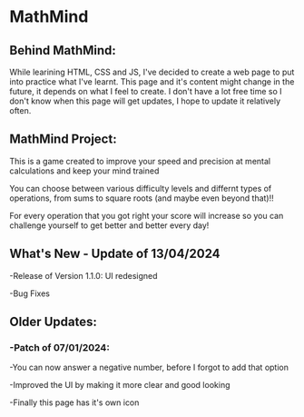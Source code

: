 # MathMind
## Behind MathMind:
While learining HTML, CSS and JS, I've decided to create a web page to put into practice what I've learnt.
This page and it's content might change in the future, it depends on what I feel to create.
I don't have a lot free time so I don't know when this page will get updates, I hope to update it relatively often.

## MathMind Project:
This is a game created to improve your speed and precision at mental calculations and keep your mind trained

You can choose between various difficulty levels and differnt types of operations, from sums to square roots (and maybe even beyond that)!!

For every operation that you got right your score will increase so you can challenge yourself to get better and better every day!

## What's New - Update of 13/04/2024

-Release of Version 1.1.0: UI redesigned

-Bug Fixes

## Older Updates:

### -Patch of 07/01/2024:

-You can now answer a negative number, before I forgot to add that option

-Improved the UI by making it more clear and good looking

-Finally this page has it's own icon
